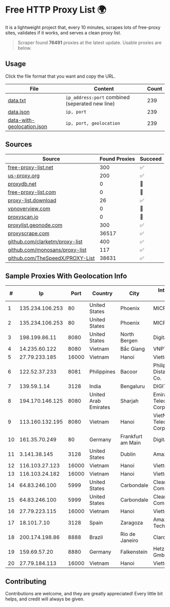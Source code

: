 
# Free HTTP Proxy List 🌍

It is a lightweight project that, every 10 minutes, scrapes lots of free-proxy sites, validates if it works, and serves a clean proxy list.


> Scraper found **76491** proxies at the latest update. Usable proxies are below.

## Usage

Click the file format that you want and copy the URL.


|File|Content|Count|
|----|-------|-----|
|[data.txt](https://raw.githubusercontent.com/themiralay/Proxy-List-World/master/data.txt)|`ip_address:port` combined (seperated new line)|239|
|[data.json](https://raw.githubusercontent.com/themiralay/Proxy-List-World/master/data.json)|`ip, port`|239|
|[data-with-geolocation.json](https://raw.githubusercontent.com/themiralay/Proxy-List-World/master/data-with-geolocation.json)|`ip, port, geolocation`|239|

## Sources

|Source|Found Proxies|Succeed|
|------|-------------|-------|
|[free-proxy-list.net](https://free-proxy-list.net)|300|✅|
|[us-proxy.org](https://www.us-proxy.org)|200|✅|
|[proxydb.net](http://proxydb.net)|0|🚫|
|[free-proxy-list.com](https://free-proxy-list.com/?page=&port=&type%5B%5D=http&type%5B%5D=https&up_time=0&search=Search)|0|🚫|
|[proxy-list.download](https://www.proxy-list.download/HTTP)|26|✅|
|[vpnoverview.com](https://vpnoverview.com/privacy/anonymous-browsing/free-proxy-servers)|0|🚫|
|[proxyscan.io](https://www.proxyscan.io)|0|🚫|
|[proxylist.geonode.com](https://proxylist.geonode.com/api/proxy-list?limit=300&page=1&sort_by=lastChecked&sort_type=desc&protocols=http,https)|300|✅|
|[proxyscrape.com](https://api.proxyscrape.com/v2/?request=displayproxies&protocol=http&timeout=10000&country=all&ssl=all&anonymity=all)|36517|✅|
|[github.com/clarketm/proxy-list](https://raw.githubusercontent.com/clarketm/proxy-list/master/proxy-list-raw.txt)|400|✅|
|[github.com/monosans/proxy-list](https://raw.githubusercontent.com/monosans/proxy-list/main/proxies/http.txt)|117|✅|
|[github.com/TheSpeedX/PROXY-List](https://raw.githubusercontent.com/TheSpeedX/PROXY-List/master/http.txt)|38631|✅|


## Sample Proxies With Geolocation Info

|#|Ip|Port|Country|City|Internet Service Provider|
|-|--|----|-------|----|-------------------------|
|1|135.234.106.253|80|United States|Phoenix|MICROSOFT|
|2|135.234.106.253|80|United States|Phoenix|MICROSOFT|
|3|198.199.86.11|8080|United States|North Bergen|DigitalOcean, LLC|
|4|14.235.60.122|8080|Vietnam|Bắc Giang|VNPT|
|5|27.79.233.185|16000|Vietnam|Hanoi|Viettel Corporation|
|6|122.52.37.233|8081|Philippines|Bacoor|Philippine Long Distance Telephone Co.|
|7|139.59.1.14|3128|India|Bengaluru|DIGITALOCEAN|
|8|194.170.146.125|8080|United Arab Emirates|Sharjah|Emirates Telecommunications Corporation|
|9|113.160.132.195|8080|Vietnam|Hanoi|VietNam Post and Telecom Corporation|
|10|161.35.70.249|80|Germany|Frankfurt am Main|DigitalOcean, LLC|
|11|3.141.38.145|3128|United States|Dublin|Amazon.com, Inc.|
|12|116.103.27.123|16000|Vietnam|Hanoi|Viettel Corporation|
|13|116.103.24.182|16000|Vietnam|Hanoi|Viettel Corporation|
|14|64.83.246.100|5999|United States|Carbondale|Clearwave Communications|
|15|64.83.246.100|5999|United States|Carbondale|Clearwave Communications|
|16|27.79.223.115|16000|Vietnam|Hanoi|Viettel Corporation|
|17|18.101.7.10|3128|Spain|Zaragoza|Amazon Technologies Inc.|
|18|200.174.198.86|8888|Brazil|Rio de Janeiro|Claro S.A|
|19|159.69.57.20|8880|Germany|Falkenstein|Hetzner Online GmbH|
|20|27.79.184.113|16000|Vietnam|Hanoi|Viettel Corporation|



## Contributing

Contributions are welcome, and they are greatly appreciated! Every
little bit helps, and credit will always be given.

